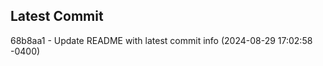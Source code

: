 
## Latest Commit
68b8aa1 - Update README with latest commit info (2024-08-29 17:02:58 -0400) <Yunxi-Zhou>
